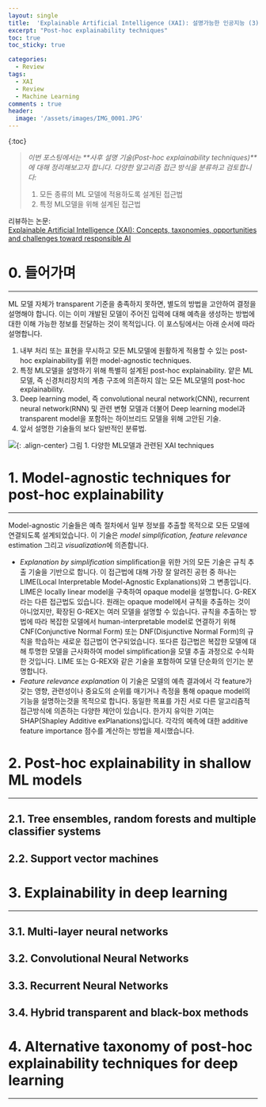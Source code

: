 ```yaml
---
layout: single
title:  'Explainable Artificial Intelligence (XAI): 설명가능한 인공지능 (3)'
excerpt: "Post-hoc explainability techniques"
toc: true
toc_sticky: true

categories:
  - Review
tags:
  - XAI
  - Review
  - Machine Learning
comments : true
header:
  image: '/assets/images/IMG_0001.JPG'
---
```

{:toc}


> _이번 포스팅에서는 **사후 설명 기술(Post-hoc explainability techniques)**에 대해 정리해보고자 합니다. 다양한 알고리즘 접근 방식을 분류하고 검토합니다:_  
> 1) 모든 종류의 ML 모델에 적용하도록 설계된 접근법  
> 2) 특정 ML모델을 위해 설계된 접근법

리뷰하는 논문:  
[Explainable Artificial Intelligence (XAI): Concepts, taxonomies, opportunities and challenges toward responsible AI](https://www.sciencedirect.com/science/article/pii/S1566253519308103)

# 0. 들어가며
-------
ML 모델 자체가 transparent 기준을 충족하지 못하면, 별도의 방법을 고안하여 결정을 설명해야 합니다. 이는 이미 개발된 모델이 주어진 입력에 대해 예측을 생성하는 방법에 대한 이해 가능한 정보를 전달하는 것이 목적입니다. 
이 포스팅에서는 아래 순서에 따라 설명합니다.  
1. 내부 처리 또는 표현을 무시하고 모든 ML모델에 원활하게 적용할 수 있는 post-hoc explainability를 위한 model-agnostic techniques.
2. 특정 ML모델을 설명하기 위해 특별히 설계된 post-hoc explainability. 얕은 ML모델, 즉 신경처리장치의 계층 구조에 의존하지 않는 모든 ML모델의 post-hoc explainability.
3. Deep learning model, 즉 convolutional neural network(CNN), recurrent neural network(RNN) 및 관련 변형 모델과 더불어 Deep learning model과 transparent model을 포함하는 하이브리드 모델을 위해 고안된 기술.
4. 앞서 설명한 기술들의 보다 일반적인 분류법.

![](https://ars.els-cdn.com/content/image/1-s2.0-S1566253519308103-gr6.jpg){: .align-center}
그림 1. 다양한 ML모델과 관련된 XAI techniques  

# 1. Model-agnostic techniques for post-hoc explainability
--------
Model-agnostic 기술들은 예측 절차에서 일부 정보를 추출할 목적으로 모든 모델에 연결되도록 설계되었습니다. 이 기술은 *model simplification, feature relevance* estimation 그리고 *visualization*에 의존합니다.
- *Explanation by simplification*  simplification을 위한 거의 모든 기술은 규칙 추출 기술을 기반으로 합니다. 이 접근법에 대해 가장 잘 알려진 공헌 중 하나는 LIME(Local Interpretable Model-Agnostic Explanations)와 그 변종입니다. LIME은 locally linear model을 구축하여 opaque model을 설명합니다. G-REX라는 다른 접근법도 있습니다. 원래는 opaque model에서 규칙을 추출하는 것이 아니었지만, 확장된 G-REX는 여러 모델을 설명할 수 있습니다. 규칙을 추출하는 방법에 따라 복잡한 모델에서 human-interpretable model로 연결하기 위해 CNF(Conjunctive Normal Form) 또는 DNF(Disjunctive Normal Form)의 규칙을 학습하는 새로운 접근법이 연구되었습니다. 또다른 접근법은 복잡한 모델에 대해 투명한 모델을 근사화하여 model simplification을 모델 추출 과정으로 수식화한 것입니다. LIME 또는 G-REX와 같은 기술을 포함하여 모델 단순화의 인기는 분명합니다.
- *Feature relevance explanation* 이 기술은 모델의 예측 결과에서 각 feature가 갖는 영향, 관련성이나 중요도의 순위를 매기거나 측정을 통해 opaque model의 기능을 설명하는것을 목적으로 합니다. 동일한 목표를 가진 서로 다른 알고리즘적 접근방식에 의존하는 다양한 제안이 있습니다. 한가지 유익한 기여는 SHAP(Shapley Additive exPlanations)입니다. 각각의 예측에 대한 additive feature importance 점수를 계산하는 방법을 제시했습니다. 
# 2. Post-hoc explainability in shallow ML models
--------
## 2.1. Tree ensembles, random forests and multiple classifier systems

## 2.2. Support vector machines
# 3. Explainability in deep learning
--------
## 3.1. Multi-layer neural networks
## 3.2. Convolutional Neural Networks
## 3.3. Recurrent Neural Networks
## 3.4. Hybrid transparent and black-box methods
# 4. Alternative taxonomy of post-hoc explainability techniques for deep learning
--------
